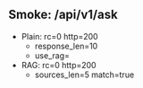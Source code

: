 ## Smoke: /api/v1/ask

- Plain: rc=0 http=200
  - response_len=10
  - use_rag=
- RAG: rc=0 http=200
  - sources_len=5 match=true
